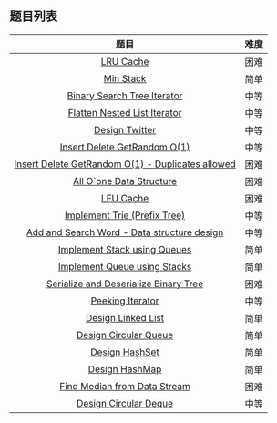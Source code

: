 ## 题目列表  
| 题目 | 难度 |  
|:---:|:---:|  
| [LRU Cache](lru-cache/question.md) | 困难 |   
| [Min Stack](min-stack/question.md) | 简单 |   
| [Binary Search Tree Iterator](binary-search-tree-iterator/question.md) | 中等 |   
| [Flatten Nested List Iterator](flatten-nested-list-iterator/question.md) | 中等 |   
| [Design Twitter](design-twitter/question.md) | 中等 |   
| [Insert Delete GetRandom O(1)](insert-delete-getrandom-o1/question.md) | 中等 |   
| [Insert Delete GetRandom O(1) - Duplicates allowed](insert-delete-getrandom-o1-duplicates-allowed/question.md) | 困难 |   
| [All O`one Data Structure](all-oone-data-structure/question.md) | 困难 |   
| [LFU Cache](lfu-cache/question.md) | 困难 |   
| [Implement Trie (Prefix Tree)](implement-trie-prefix-tree/question.md) | 中等 |   
| [Add and Search Word - Data structure design](add-and-search-word-data-structure-design/question.md) | 中等 |   
| [Implement Stack using Queues](implement-stack-using-queues/question.md) | 简单 |   
| [Implement Queue using Stacks](implement-queue-using-stacks/question.md) | 简单 |   
| [Serialize and Deserialize Binary Tree](serialize-and-deserialize-binary-tree/question.md) | 困难 |   
| [Peeking Iterator](peeking-iterator/question.md) | 中等 |   
| [Design Linked List](design-linked-list/question.md) | 简单 |   
| [Design Circular Queue](design-circular-queue/question.md) | 简单 |   
| [Design HashSet](design-hashset/question.md) | 简单 |   
| [Design HashMap](design-hashmap/question.md) | 简单 |   
| [Find Median from Data Stream](find-median-from-data-stream/question.md) | 困难 |   
| [Design Circular Deque](design-circular-deque/question.md) | 中等 |   
